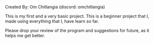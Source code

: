 
Created By: Om Chitlangia (discord: omchitlangia)

This is my first and a very basic project.
This is a beginner project that I, made using everything that I, have learn so far.

Please drop your review of the program and suggestions for future, as it helps me get better.


